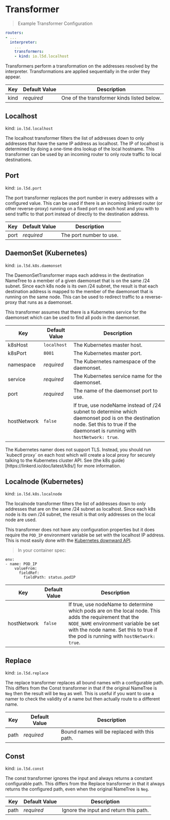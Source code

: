 # Transformer

> Example Transformer Configuration

```yaml
routers:
- ...
  interpreter:
    ...
    transformers:
    - kind: io.l5d.localhost
```

Transformers perform a transformation on the addresses resolved by the
interpreter.  Transformations are applied sequentially in the order they appear.


Key | Default Value | Description
--- | ------------- | -----------
kind | _required_ | One of the transformer kinds listed below.

## Localhost

kind: `io.l5d.localhost`

The localhost transformer filters the list of addresses down to only addresses
that have the same IP address as localhost.  The IP of localhost is determined
by doing a one-time dns lookup of the local hostname.  This transformer can be
used by an incoming router to only route traffic to local destinations.

## Port

kind: `io.l5d.port`

The port transformer replaces the port number in every addresses with a
configured value.  This can be used if there is an incoming linkerd router (or
other reverse-proxy) running on a fixed port on each host and you with to send
traffic to that port instead of directly to the destination address.

Key | Default Value | Description
--- | ------------- | -----------
port | _required_ | The port number to use.

## DaemonSet (Kubernetes)

kind: `io.l5d.k8s.daemonset`

The DaemonSetTransformer maps each address in the destination NameTree to a 
member of a given daemonset that is on the same /24 subnet.  Since each k8s
node is its own /24 subnet, the result is that each destination address is
mapped to the member of the daemonset that is running on the same node.
This can be used to redirect traffic to a reverse-proxy that runs as a
daemonset.

This transformer assumes that there is a Kubernetes service for the daemonset
which can be used to find all pods in the daemonset.

Key | Default Value | Description
--- | ------------- | -----------
k8sHost | `localhost` | The Kubernetes master host.
k8sPort | `8001` | The Kubernetes master port.
namespace | _required_ | The Kubernetes namespace of the daemonset.
service | _required_ | The Kubernetes service name for the daemonset.
port | _required_ | The name of the daemonset port to use.
hostNetwork | `false` | If true, use nodeName instead of /24 subnet to determine which daemonset pod is on the destination node.  Set this to true if the daemonset is running with `hostNetwork: true`.

<aside class="notice">
The Kubernetes namer does not support TLS.  Instead, you should run `kubectl proxy` on each host
which will create a local proxy for securely talking to the Kubernetes cluster API. See (the k8s guide)[https://linkerd.io/doc/latest/k8s/] for more information.
</aside>

## Localnode (Kubernetes)

kind: `io.l5d.k8s.localnode`

The localnode transformer filters the list of addresses down to only addresses
that are on the same /24 subnet as localhost.  Since each k8s node is its own
/24 subnet, the result is that only addresses on the local node are used.

This transformer does not have any configuration properties but it does require
the `POD_IP` environment variable be set with the localhost IP address.  This is
most easily done with the
[Kubernetes downward API](http://kubernetes.io/docs/user-guide/downward-api/).

> In your container spec:

```
env:
- name: POD_IP
    valueFrom:
      fieldRef:
        fieldPath: status.podIP
```

Key | Default Value | Description
--- | ------------- | -----------
hostNetwork | `false` | If true, use nodeName to determine which pods are on the local node.  This adds the requirement that the `NODE_NAME` environment variable be set with the node name.  Set this to true if the pod is running with `hostNetwork: true`.

## Replace

kind: `io.l5d.replace`

The replace transformer replaces all bound names with a configurable path.
This differs from the Const transformer in that if the original NameTree is
`Neg` then the result will be `Neg` as well.  This is useful if you want to
use a namer to check the validity of a name but then actually route to a
different name.

Key | Default Value | Description
--- | ------------- | -----------
path | _required_ | Bound names will be replaced with this path.

## Const

kind: `io.l5d.const`

The const transformer ignores the input and always returns a constant
configurable path.  This differs from the Replace transformer in that it always
returns the configured path, even when the original NameTree is `Neg`.

Key | Default Value | Description
--- | ------------- | -----------
path | _required_ | Ignore the input and return this path.
